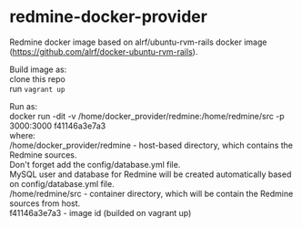 # redmine-docker-provider
Redmine docker image based on alrf/ubuntu-rvm-rails docker image (https://github.com/alrf/docker-ubuntu-rvm-rails).  

Build image as:  
clone this repo  
run `vagrant up`  

Run as:  
docker run -dit -v /home/docker_provider/redmine:/home/redmine/src -p 3000:3000 f41146a3e7a3  
where:  
/home/docker_provider/redmine - host-based directory, which contains the Redmine sources.  
Don't forget add the config/database.yml file.  
MySQL user and database for Redmine will be created automatically based on config/database.yml file.  
/home/redmine/src - container directory, which will be contain the Redmine sources from host.  
f41146a3e7a3 - image id  (builded on vagrant up)  
